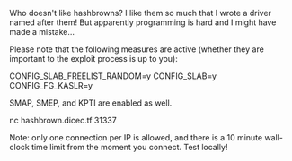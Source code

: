 Who doesn't like hashbrowns? I like them so much that I wrote a driver named after them! But apparently programming is hard and I might have made a mistake...

Please note that the following measures are active (whether they are important to the exploit process is up to you):

CONFIG_SLAB_FREELIST_RANDOM=y
CONFIG_SLAB=y
CONFIG_FG_KASLR=y

SMAP, SMEP, and KPTI are enabled as well.

nc hashbrown.dicec.tf 31337

Note: only one connection per IP is allowed, and there is a 10 minute wall-clock time limit from the moment you connect. Test locally!
